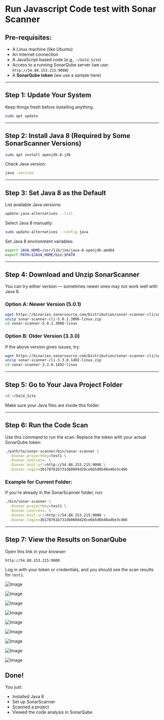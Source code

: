 # Run Javascript Code test with Sonar Scanner 

## Pre-requisites:
- A Linux machine (like Ubuntu)
- An internet connection
- A JavaScript based code (e.g., `~/Gold_Site`)
- Access to a running SonarQube server (we use: `http://54.88.153.215:9000`)
- A **SonarQube token** (we use a sample here)

---

## Step 1: Update Your System

Keep things fresh before installing anything.

```bash
sudo apt update
```

---

## Step 2: Install Java 8 (Required by Some SonarScanner Versions)

```bash
sudo apt install openjdk-8-jdk
```

Check Java version:

```bash
java -version
```

---

## Step 3: Set Java 8 as the Default

List available Java versions:

```bash
update-java-alternatives --list
```

Select Java 8 manually:

```bash
sudo update-alternatives --config java
```

Set Java 8 environment variables:

```bash
export JAVA_HOME=/usr/lib/jvm/java-8-openjdk-amd64
export PATH=$JAVA_HOME/bin:$PATH
```

---

## Step 4: Download and Unzip SonarScanner

You can try either version — sometimes newer ones may not work well with Java 8.

### Option A: Newer Version (5.0.1)

```bash
wget https://binaries.sonarsource.com/Distribution/sonar-scanner-cli/sonar-scanner-cli-5.0.1.3006-linux.zip
unzip sonar-scanner-cli-5.0.1.3006-linux.zip
cd sonar-scanner-5.0.1.3006-linux
```

### Option B: Older Version (3.3.0)

If the above version gives issues, try:

```bash
wget https://binaries.sonarsource.com/Distribution/sonar-scanner-cli/sonar-scanner-cli-3.3.0.1492-linux.zip
unzip sonar-scanner-cli-3.3.0.1492-linux.zip
cd sonar-scanner-3.3.0.1492-linux
```

---

## Step 5: Go to Your Java Project Folder

```bash
cd ~/Gold_Site
```

Make sure your Java files are inside this folder.

---

## Step 6: Run the Code Scan

Use this command to run the scan. Replace the token with your actual SonarQube token:

```bash
./path/to/sonar-scanner/bin/sonar-scanner \
  -Dsonar.projectKey=test1 \
  -Dsonar.sources=. \
  -Dsonar.host.url=http://54.88.153.215:9000 \
  -Dsonar.login=3b178761b731db0604d28ce6b5d6b40a46e3c466
```

### Example for Current Folder:

If you're already in the SonarScanner folder, run:

```bash
./bin/sonar-scanner \
  -Dsonar.projectKey=test1 \
  -Dsonar.sources=. \
  -Dsonar.host.url=http://54.88.153.215:9000 \
  -Dsonar.login=3b178761b731db0604d28ce6b5d6b40a46e3c466
```

---

## Step 7: View the Results on SonarQube

Open this link in your browser:

```
http://54.88.153.215:9000
```

Log in with your token or credentials, and you should see the scan results for `test1`.


![Image](https://github.com/user-attachments/assets/edbd2a3f-305f-4732-9759-2b49208def35)



![Image](https://github.com/user-attachments/assets/e31cf8cf-ac28-4091-8986-a75b8f0018ec)



![Image](https://github.com/user-attachments/assets/f12cc902-a4aa-4963-a132-79aa0425938f)



![Image](https://github.com/user-attachments/assets/955c8d1c-1a60-48ff-a27e-b7051d45cb4a)



![Image](https://github.com/user-attachments/assets/a139ca49-3bcd-49e3-97eb-e7b019e8e123)



![Image](https://github.com/user-attachments/assets/551a40e7-ce09-41c2-a84d-b9fa78f8ccd1)



![Image](https://github.com/user-attachments/assets/2b5627f9-9663-4367-9d94-dc3d9d552e6c)



![Image](https://github.com/user-attachments/assets/21ca68ae-efa5-4041-ad98-613ad7ef5366)



![Image](https://github.com/user-attachments/assets/1be553c3-b6bc-4691-a1ce-d6a9e413665a)


## Done!

You just:
- Installed Java 8
- Set up SonarScanner
- Scanned a project
- Viewed the code analysis in SonarQube



